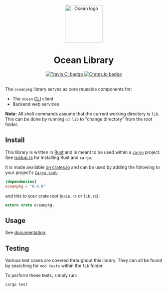 <div align="center">
  <a href="www.oceanpkg.org">
    <img src="https://www.oceanpkg.org/static/images/ocean-logo.svg"
         alt="Ocean logo"
         height="120" width="120">
  </a>
  <br>
  <h1>Ocean Library</h1>
  <a href="https://travis-ci.com/oceanpkg/ocean">
    <img src="https://travis-ci.com/oceanpkg/ocean.svg?branch=master"
         alt="Travis CI badge">
  </a>
  <a href="https://crates.io/crates/oceanpkg">
    <img src="https://img.shields.io/crates/v/oceanpkg.svg"
         alt="Crates.io badge">
  </a>
</div>
<br>

The `oceanpkg` library serves as core reusable components for:
- The `ocean` [CLI] client
- Backend web services

<!--
TODO: Wrap "working directory" in a link to somewhere that explains the term.
-->
**Note:** All shell commands assume that the current working directory is `lib`.
This can be done by running `cd lib` to "change directory" from the root folder.

## Install

This library is written in [Rust] and is meant to be used within a [`cargo`]
project. See [rustup.rs] for installing Rust and `cargo`.

It is made available [on crates.io][crate] and can be used by adding the
following to your project's [`Cargo.toml`]:

```toml
[dependencies]
oceanpkg = "0.0.8"
```

and this to your crate root (`main.rs` or `lib.rs`):

```rust
extern crate oceanpkg;
```

## Usage

See [documentation].

## Testing

Various test cases are covered throughout this library. They can all be found by
searching for `mod tests` within the `lib` folder.

To perform these tests, simply run:

```sh
cargo test
```

[CLI]: https://en.wikipedia.org/wiki/Command-line_interface
[Rust]: https://www.rust-lang.org
[`cargo`]: https://doc.rust-lang.org/cargo
[rustup.rs]: https://rustup.rs
[crate]: https://crates.io/crates/oceanpkg
[documentation]: https://docs.rs/oceanpkg
[`Cargo.toml`]: https://doc.rust-lang.org/cargo/reference/manifest.html
